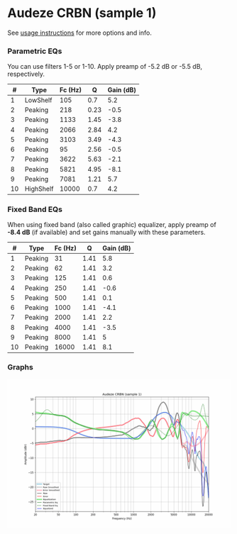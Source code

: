 # Audeze CRBN (sample 1)
See [usage instructions](https://github.com/jaakkopasanen/AutoEq#usage) for more options and info.

### Parametric EQs
You can use filters 1-5 or 1-10. Apply preamp of -5.2 dB or -5.5 dB, respectively.

|   # | Type      |   Fc (Hz) |    Q |   Gain (dB) |
|-----|-----------|-----------|------|-------------|
|   1 | LowShelf  |       105 | 0.7  |         5.2 |
|   2 | Peaking   |       218 | 0.23 |        -0.5 |
|   3 | Peaking   |      1133 | 1.45 |        -3.8 |
|   4 | Peaking   |      2066 | 2.84 |         4.2 |
|   5 | Peaking   |      3103 | 3.49 |        -4.3 |
|   6 | Peaking   |        95 | 2.56 |        -0.5 |
|   7 | Peaking   |      3622 | 5.63 |        -2.1 |
|   8 | Peaking   |      5821 | 4.95 |        -8.1 |
|   9 | Peaking   |      7081 | 1.21 |         5.7 |
|  10 | HighShelf |     10000 | 0.7  |         4.2 |

### Fixed Band EQs
When using fixed band (also called graphic) equalizer, apply preamp of **-8.4 dB** (if available) and set gains manually with these parameters.

|   # | Type    |   Fc (Hz) |    Q |   Gain (dB) |
|-----|---------|-----------|------|-------------|
|   1 | Peaking |        31 | 1.41 |         5.8 |
|   2 | Peaking |        62 | 1.41 |         3.2 |
|   3 | Peaking |       125 | 1.41 |         0.6 |
|   4 | Peaking |       250 | 1.41 |        -0.6 |
|   5 | Peaking |       500 | 1.41 |         0.1 |
|   6 | Peaking |      1000 | 1.41 |        -4.1 |
|   7 | Peaking |      2000 | 1.41 |         2.2 |
|   8 | Peaking |      4000 | 1.41 |        -3.5 |
|   9 | Peaking |      8000 | 1.41 |         5   |
|  10 | Peaking |     16000 | 1.41 |         8.1 |

### Graphs
![](./Audeze%20CRBN%20(sample%201).png)
